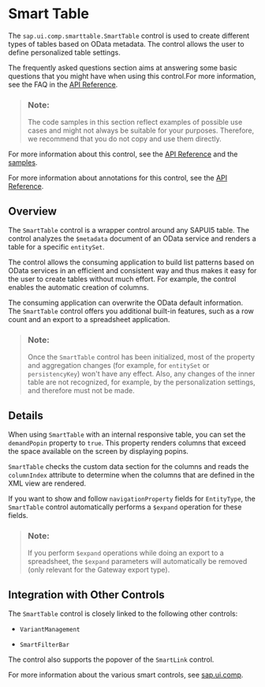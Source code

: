 <!-- loiobed8274140d04fc0b9bcb2db42d8bac2 -->

# Smart Table

The `sap.ui.comp.smarttable.SmartTable` control is used to create different types of tables based on OData metadata. The control allows the user to define personalized table settings.

The frequently asked questions section aims at answering some basic questions that you might have when using this control.For more information, see the FAQ in the [API Reference](https://ui5.sap.com/#/api/sap.ui.comp.smarttable.SmartTable%23faq).

> ### Note:  
> The code samples in this section reflect examples of possible use cases and might not always be suitable for your purposes. Therefore, we recommend that you do not copy and use them directly. 

For more information about this control, see the [API Reference](https://ui5.sap.com/#/api/sap.ui.comp.smarttable.SmartTable) and the [samples](https://ui5.sap.com/#/entity/sap.ui.comp.smarttable.SmartTable).

For more information about annotations for this control, see the [API Reference](https://ui5.sap.com/#/api/sap.ui.comp.smarttable.SmartTable/annotations/Summary). 



## Overview

The `SmartTable` control is a wrapper control around any SAPUI5 table. The control analyzes the `$metadata` document of an OData service and renders a table for a specific `entitySet`.

The control allows the consuming application to build list patterns based on OData services in an efficient and consistent way and thus makes it easy for the user to create tables without much effort. For example, the control enables the automatic creation of columns.

The consuming application can overwrite the OData default information. The `SmartTable` control offers you additional built-in features, such as a row count and an export to a spreadsheet application.

> ### Note:  
> Once the `SmartTable` control has been initialized, most of the property and aggregation changes \(for example, for `entitySet` or `persistencyKey`\) won't have any effect. Also, any changes of the inner table are not recognized, for example, by the personalization settings, and therefore must not be made.



## Details

When using `SmartTable` with an internal responsive table, you can set the `demandPopin` property to `true`. This property renders columns that exceed the space available on the screen by displaying popins.

 `SmartTable` checks the custom data section for the columns and reads the `columnIndex` attribute to determine when the columns that are defined in the XML view are rendered.

If you want to show and follow `navigationProperty` fields for `EntityType`, the `SmartTable` control automatically performs a `$expand` operation for these fields.

> ### Note:  
> If you perform `$expand` operations while doing an export to a spreadsheet, the `$expand` parameters will automatically be removed \(only relevant for the Gateway export type\).



## Integration with Other Controls

The `SmartTable` control is closely linked to the following other controls:

-   `VariantManagement`

-   `SmartFilterBar`


The control also supports the popover of the `SmartLink` control.

For more information about the various smart controls, see [sap.ui.comp](sap-ui-comp-0cbbeba.md).


